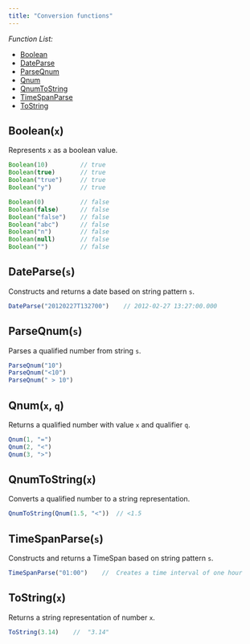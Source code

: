 ```yaml
---
title: "Conversion functions"
---
```


*Function List:*

- [Boolean](#booleanx)
- [DateParse](#dateparses)
- [ParseQnum](#parseqnum)
- [Qnum](#qnum)
- [QnumToString](#qnumtostring)
- [TimeSpanParse](#timespanparses)
- [ToString](#tostringx)

## <a name="boolean"></a>Boolean(`x`)

Represents `x` as a boolean value.

```javascript
Boolean(10)         // true
Boolean(true)       // true
Boolean("true")     // true
Boolean("y")        // true

Boolean(0)          // false
Boolean(false)      // false
Boolean("false")    // false
Boolean("abc")      // false
Boolean("n")        // false
Boolean(null)       // false
Boolean("")         // false
```

## <a name="dateparse"></a>DateParse(`s`)

Constructs and returns a date based on string pattern `s`.

```javascript
DateParse("20120227T132700")    // 2012-02-27 13:27:00.000
```

## <a name="parseqnum"></a>ParseQnum(`s`)

Parses a qualified number from string `s`.

```javascript
ParseQnum("10")
ParseQnum("<10")
ParseQnum(" > 10")
```

## <a name="qnum"></a>Qnum(`x`, `q`)

Returns a qualified number with value `x` and qualifier `q`.

```javascript
Qnum(1, "=")
Qnum(2, "<")
Qnum(3, ">")
```

## <a name="qnumtostring"></a>QnumToString(`x`)

Converts a qualified number to a string representation.

```javascript
QnumToString(Qnum(1.5, "<"))  // <1.5
```

## <a name="timespanparse"></a>TimeSpanParse(`s`)

Constructs and returns a TimeSpan based on string pattern `s`.

```javascript
TimeSpanParse("01:00")    //  Creates a time interval of one hour
```

## <a name="tostring"></a>ToString(`x`)

Returns a string representation of number `x`.

```javascript
ToString(3.14)    //  "3.14"
```
